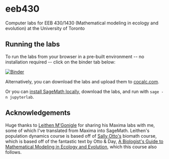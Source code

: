 # eeb430
Computer labs for EEB 430/1430 (Mathematical modeling in ecology and evolution) at the University of Toronto

## Running the labs 
To run the labs from your browser in a pre-built environment -- no installation required -- click on the binder tab below:

[![Binder](https://mybinder.org/badge_logo.svg)](https://mybinder.org/v2/gh/mmosmond/eeb430/main?filepath=labs)

Alternatively, you can download the labs and upload them to [cocalc.com](https://cocalc.com/).

Or you can [install SageMath locally](https://doc.sagemath.org/html/en/installation/), download the labs, and run with ```sage -n jupyterlab```.

## Acknowledgements
Huge thanks to [Leithen M'Gonigle](https://www.sfu.ca/biology/faculty/M'Gonigle/index.html) for sharing his Maxima labs with me, some of which I've translated from Maxima into SageMath. Leithen's population dynamics course is based off of [Sally Otto's](https://www.zoology.ubc.ca/~otto/) biomath course, which is based off of the fantastic text by Otto & Day, [A Biologist's Guide to Mathematical Modeling in Ecology and Evolution](https://www.zoology.ubc.ca/biomath/), which this course also follows.
